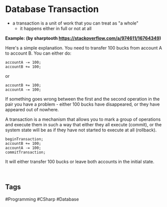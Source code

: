 # Database Transaction

 - a transaction is a unit of work that you can treat as "a whole" 
	- it happens either in full or not at all

**Example: (by sharptooth https://stackoverflow.com/a/974611/16764349)**

Here's a simple explanation. You need to transfer 100 bucks from account A to account B. You can either do:
```
accountA -= 100;
accountB += 100;
```
or
```
accountB += 100;
accountA -= 100;
```
If something goes wrong between the first and the second operation in the pair you have a problem - either 100 bucks have disappeared, or they have appeared out of nowhere.

A transaction is a mechanism that allows you to mark a group of operations and execute them in such a way that either they all execute (commit), or the system state will be as if they have not started to execute at all (rollback).
```
beginTransaction;
accountB += 100;
accountA -= 100;
commitTransaction;
```
It will either transfer 100 bucks or leave both accounts in the initial state.

<br>

## Tags

#Programming #CSharp #Database
